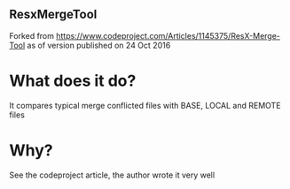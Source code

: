 ## ResxMergeTool
Forked from https://www.codeproject.com/Articles/1145375/ResX-Merge-Tool as of version published on 24 Oct 2016

# What does it do?
It compares typical merge conflicted files with BASE, LOCAL and REMOTE files

# Why?
See the codeproject article, the author wrote it very well